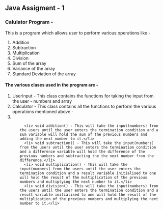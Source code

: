 ## Java Assigment - 1

### Calulator Program - 

This is a program which allows user to perform various operations like -
1. Addition 
2. Subtraction
3. Multiplication
4. Division
5. Sum of the array
6. Variance of the array
7. Standard Deviation of the array

#### The various clases used in the program are - 
<ol>
<li> UserInput - This class contains the functions for taking the input from the user - numbers and array</li>
<li> Calculator - This class contains all the functions to perform the various operations mentioned above - <li>
   <ol>
     
      <li> void addition() - This will take the input(numbers) from the users until the user enters the termination condition and a sum variable will hold the sum of the previous numbers and adding the next number to it.</li>
      <li> void subtraction() - This will take the input(numbers) from the users until the user enters the termination condition and a difference variable will hold the difference of the previous numbers and subtracting the the next number from the difference.</li>
      <li> void multiplication() - This will take the input(numbers) from the users until the user enters the termination condition and a result variable initialised to one will hold the result of the multiplication of the previous numbers and multiplying the next number to it.</li>
      <li> void division() - This will take the input(numbers) from the users until the user enters the termination condition and a result variable initialised to one will hold the result of the multiplication of the previous numbers and multiplying the next number to it.</li>


</ol>
   <ol>
